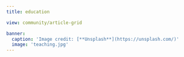 ```yaml
---
title: education

view: community/article-grid

banner:
  caption: 'Image credit: [**Unsplash**](https://unsplash.com/)'
  image: 'teaching.jpg'
---
```

